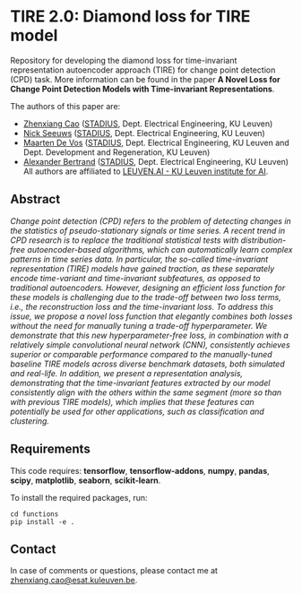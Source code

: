 # TIRE 2.0: Diamond loss for TIRE model
Repository for developing the diamond loss for time-invariant representation autoencoder approach (TIRE) for change point detection (CPD) task. More information can be found in the paper **A Novel Loss for Change Point Detection Models with Time-invariant Representations**.


The authors of this paper are:

- [Zhenxiang Cao](https://www.esat.kuleuven.be/stadius/person.php?id=2380) ([STADIUS](https://www.esat.kuleuven.be/stadius/), Dept. Electrical Engineering, KU Leuven)
- [Nick Seeuws](https://www.esat.kuleuven.be/stadius/person.php?id=2318) ([STADIUS](https://www.esat.kuleuven.be/stadius/), Dept. Electrical Engineering, KU Leuven)
- [Maarten De Vos](https://www.esat.kuleuven.be/stadius/person.php?id=203) ([STADIUS](https://www.esat.kuleuven.be/stadius/), Dept. Electrical Engineering, KU Leuven and Dept. Development and Regeneration, KU Leuven)
- [Alexander Bertrand](https://www.esat.kuleuven.be/stadius/person.php?id=331) ([STADIUS](https://www.esat.kuleuven.be/stadius/), Dept. Electrical Engineering, KU Leuven)
All authors are affiliated to [LEUVEN.AI - KU Leuven institute for AI](https://ai.kuleuven.be).

## Abstract
*Change point detection (CPD) refers to the problem of detecting changes in the statistics of pseudo-stationary signals or time series. A recent trend in CPD research is to replace the traditional statistical tests with distribution-free autoencoder-based algorithms, which can automatically learn complex patterns in time series data. In particular, the so-called time-invariant representation (TIRE) models have gained traction, as these separately encode time-variant and time-invariant subfeatures, as opposed to traditional autoencoders. However, designing an efficient loss function for these models is challenging due to the trade-off between two loss terms, i.e., the reconstruction loss and the time-invariant loss. To address this issue, we propose a novel loss function that elegantly combines both losses without the need for manually tuning a trade-off hyperparameter. We demonstrate that this new hyperparameter-free loss, in combination with a relatively simple convolutional neural network (CNN), consistently achieves superior or comparable performance compared to the manually-tuned baseline TIRE models across diverse benchmark datasets, both simulated and real-life. In addition, we present a representation analysis, demonstrating that the time-invariant features extracted by our model consistently align with the others within the same segment (more so than with previous TIRE models), which implies that these features can potentially be used for other applications, such as classification and clustering.*


## Requirements
This code requires:
**tensorflow**,
**tensorflow-addons**,
**numpy**,
**pandas**,
**scipy**,
**matplotlib**,
**seaborn**,
**scikit-learn**.

To install the required packages, run:

```
cd functions
pip install -e .
```

## Contact
In case of comments or questions, please contact me at <zhenxiang.cao@esat.kuleuven.be>. 
